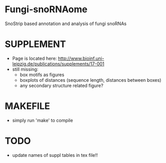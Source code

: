# Fungi-snoRNAome
SnoStrip based annotation and analysis of fungi snoRNAs

# SUPPLEMENT
- Page is located here: http://www.bioinf.uni-leipzig.de/publications/supplements/17-001
- still missing:
  - box motifs as figures
  - boxplots of distances (sequence length, distances between boxes)
  - any secondary structure related figure?

# MAKEFILE
- simply run 'make' to compile

# TODO
- update names of suppl tables in tex file!!
